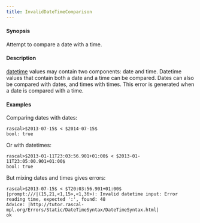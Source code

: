 ```yaml
---
title: InvalidDateTimeComparison
---
```


#### Synopsis

Attempt to compare a date with a time.

#### Description

[datetime](../../../../Rascal/Expressions/Values/DateTime/index.md) values may contain two components: date and time.
Datetime values that contain both a date and a time can be compared.
Dates can also be compared with dates, and times with times.
This error is generated when a date is compared with a time.

#### Examples

Comparing dates with dates:

```rascal-shell 
rascal>$2013-07-15$ < $2014-07-15$
bool: true
```

Or with datetimes:

```rascal-shell ,continue
rascal>$2013-01-11T23:03:56.901+01:00$ < $2013-01-11T23:05:00.901+01:00$
bool: true
```
But mixing dates and times gives errors:

```rascal-shell ,error
rascal>$2013-07-15$ < $T20:03:56.901+01:00$
|prompt:///|(15,21,<1,15>,<1,36>): Invalid datetime input: Error reading time, expected ':', found: 48
Advice: |http://tutor.rascal-mpl.org/Errors/Static/DateTimeSyntax/DateTimeSyntax.html|
ok
```


